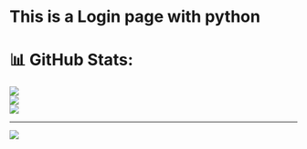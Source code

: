 # This is a Login page with python 

# 📊 GitHub Stats:
![](https://github-readme-stats.vercel.app/api?username=muhammad-anas35&theme=dark&hide_border=false&include_all_commits=false&count_private=false)<br/>
![](https://github-readme-streak-stats.herokuapp.com/?user=muhammad-anas35&theme=dark&hide_border=false)<br/>
![](https://github-readme-stats.vercel.app/api/top-langs/?username=muhammad-anas35&theme=dark&hide_border=false&include_all_commits=false&count_private=false&layout=compact)

---
[![](https://visitcount.itsvg.in/api?id=muhammad-anas35&icon=0&color=0)](//)